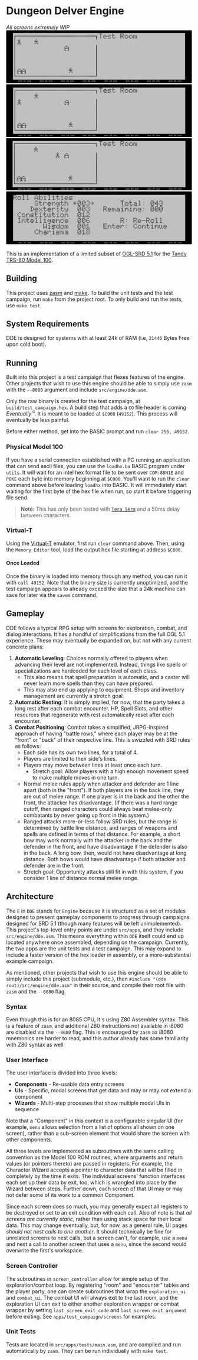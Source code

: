 # Dungeon Delver Engine

_All screens extremely WIP_
![demo](/gh_media/battle_demo.gif)
![demo](/gh_media/exploration_demo.gif)
![demo](/gh_media/skill_check_demo.gif)
![demo](/gh_media/roll_abilities_demo.gif)

This is an implementation of a limited subset of [OGL-SRD 5.1](https://dnd.wizards.com/resources/systems-reference-document) for the [Tandy TRS-80 Model 100](https://en.wikipedia.org/wiki/TRS-80_Model_100).

## Building

This project uses [zasm](https://k1.spdns.de/Develop/Projects/zasm/Documentation/index.html) and [make](https://www.gnu.org/software/make/manual/make.html). To build the unit tests and the test campaign, run `make` from the project root. To only build and run the tests, use `make test`.

## System Requirements

DDE is designed for systems with at least 24k of RAM (i.e, `21446` Bytes Free upon cold boot).

## Running

Built into this project is a test campaign that flexes features of the engine. Other projects that wish to use this engine should be able to simply use `zasm` with the `--8080` argument and include `src/engine/dde.asm`.

Only the raw binary is created for the test campaign, at `build/test_campaign.hex`. A build step that adds a `CO` file header is coming _Eventually™_. It is meant to be loaded at `$C000` (`49152`). This process will eventually be less painful.

Before either method, get into the BASIC prompt and run `clear 256, 49152`.

### Physical Model 100

If you have a serial connection established with a PC running an application that can send ascii files, you can use the `loadhx.ba` BASIC program under `utils`. It will wait for an intel hex format file to be sent over `COM:88N1E` and `POKE` each byte into memory beginning at `$C000`. You'll want to run the `clear` command above before loading `loadhx` into BASIC. It will immediately start waiting for the first byte of the hex file when run, so start it before triggering file send.

> **Note:** This has only been tested with [`Tera Term`](https://tera-term.en.softonic.com/) and a 50ms delay between characters.

### Virtual-T

Using the [Virtual-T](https://sourceforge.net/projects/virtualt/) emulator, first run `clear` command above. Then, using the `Memory Editor` tool, load the output hex file starting at address `$C000`.

#### Once Loaded

Once the binary is loaded into memory through any method, you can run it with `call 49152`. Note that the binary size is currently unoptimized, and the test campaign appears to already exceed the size that a 24k machine can save for later via the `savem` command.

## Gameplay

DDE follows a typical RPG setup with screens for exploration, combat, and dialog interactions. It has a handful of simplifications from the full OGL 5.1 experience. These may eventually be expanded on, but not with any current concrete plans:
1. **Automatic Leveling**: Choices normally offered to players when advancing their level are not implemented. Instead, things like spells or specializations are hardcoded for each level of each class.
    - This also means that spell preparation is automatic, and a caster will never learn more spells than they can have prepared.
    - This may also end up applying to equipment. Shops and inventory management are currently a stretch goal.
2. **Automatic Resting**: It is simply implied, for now, that the party takes a long rest after each combat encounter. HP, Spell Slots, and other resources that regenerate with rest automatically reset after each encounter.
3. **Combat Positioning**: Combat takes a simplified, JRPG-inspired approach of having "battle rows," where each player may be at the "front" or "back" of their respective line. This is swizzled with SRD rules as follows:
    - Each side has its own two lines, for a total of 4.
    - Players are limited to their side's lines.
    - Players may move between lines at least once each turn.
        - Stretch goal: Allow players with a high enough movement speed to make multiple moves in one turn.
    - Normal melee rules apply when attacker and defender are 1 line apart (both in the "front"). If both players are in the back line, they are out of melee range. If one player is in the back and the other the front, the attacker has disadvantage. (If there was a hard range cutoff, then ranged characters could always beat melee-only combatants by never going up front in this system.)
    - Ranged attacks more-or-less follow SRD rules, but the range is determined by battle line distance, and ranges of weapons and spells are defined in terms of that distance. For example, a short bow may work normally with the attacker in the back and the defender in the front, and have disadvantage if the defender is also in the back. A long bow, then, would not have disadvantage at long distance. Both bows would have disadvantage if both attacker and defender are in the front.
    - Stretch goal: Opportunity attacks still fit in with this system, if you consider 1 line of distance normal melee range.

## Architecture

The `E` in `DDE` stands for `Engine` because it is structured as a set of modules designed to present gameplay components to progress through campaigns designed for SRD 5.1 (though many features will be left unimplemented). This project's top-level entry points are under `src/apps`, and they include `src/engine/dde.asm`. This means everything within `DDE` itself could end up located anywhere once assembled, depending on the campaign. Currently, the two apps are the unit tests and a test campaign. This may expand to include a faster version of the hex loader in assembly, or a more-substantial example campaign.

As mentioned, other projects that wish to use this engine should be able to simply include this project (submodule, etc.), then `#include "(dde root)/src/engine/dde.asm"` in their source, and compile their root file with `zasm` and the `--8080` flag.

### Syntax

Even though this is for an 8085 CPU, It's using Z80 Assembler syntax. This is a feature of `zasm`, and additional Z80 instructions not available in i8080 are disabled via the `--8080` flag. This is encouraged by `zasm` as i8080 mnemonics are harder to read, and this author already has some familiarity with Z80 syntax as well.

### User Interface

The user interface is divided into three levels:

- **Components** - Re-usable data entry screens
- **UIs** - Specific, modal screens that get data and may or may not extend a component
- **Wizards** - Multi-step processes that show multiple modal UIs in sequence

Note that a "Component" in this context is a configurable singular UI (for example, `menu` allows selection from a list of options all shown on one screen), rather than a sub-screen element that would share the screen with other components.

All three levels are implemented as subroutines with the same calling convention as the Model 100 ROM routines, where arguments and return values (or pointers thereto) are passed in registers. For example, the Character Wizard accepts a pointer to character data that will be filled in completely by the time it exits. The individual screens' function interfaces each set up their data by exit, too, which is wrangled into place by the Wizard between steps. Further down, each screen of that UI may or may not defer some of its work to a common Component.

Since each screen does so much, you may generally expect all registers to be destroyed or set to an exit condition with each call. Also of note is that _all screens are currently static_, rather than using stack space for their local data. This may change eventually, but, for now, as a general rule, UI pages _should not nest calls to one another_. It should technically be fine for unrelated screens to nest calls, but a screen can't, for example, use a `menu` and nest a call to another screen that uses a `menu`, since the second would overwrite the first's workspace.

### Screen Controller
The subroutines in `screen_controller` allow for simple setup of the exploration/combat loop. By registering "room" and "encounter" tables and the player party, one can create subroutines that wrap the `exploration_ui` and `combat_ui`. The combat UI will always exit to the last room, and the exploration UI can exit to either another exploration wrapper or combat wrapper by setting `last_screen_exit_code` and `last_screen_exit_argument` before exiting. See `apps/test_campaign/screens` for examples.

### Unit Tests
Tests are located in `src/apps/tests/main.asm`, and are compiled and run automatically by `zasm`. They can be run individually with `make test`.
